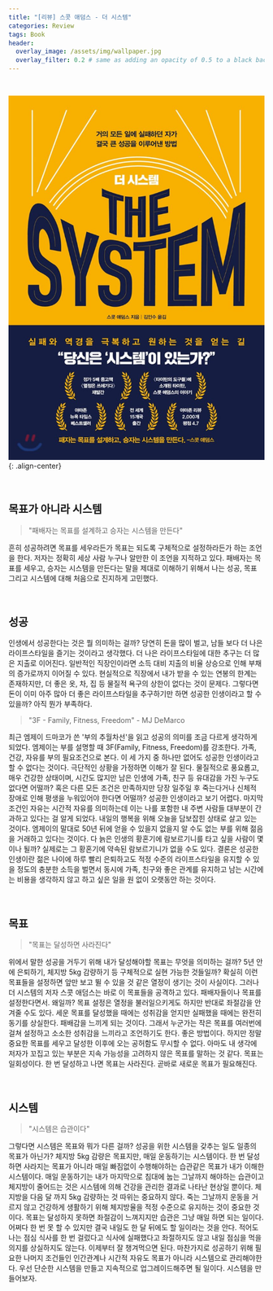 ```yaml
---
title: "[리뷰] 스콧 애덤스 - 더 시스템"
categories: Review
tags: Book
header:
  overlay_image: /assets/img/wallpaper.jpg
  overlay_filter: 0.2 # same as adding an opacity of 0.5 to a black background
---
```


<br>

![png](/assets/img/common/the-system.jpeg){: .align-center}

<br>


## 목표가 아니라 시스템

> "패배자는 목표를 설계하고 승자는 시스템을 만든다" 

흔히 성공하려면 목표를 세우라든가 목표는 되도록 구체적으로 설정하라든가 하는 조언을 한다. 저자는 정확히 세상 사람 누구나 알만한 이 조언을 지적하고 있다. 패배자는 목표를 세우고, 승자는 시스템을 만든다는 말을 제대로 이해하기 위해서 나는 성공, 목표 그리고 시스템에 대해 처음으로 진지하게 고민했다.

<br>

## 성공

인생에서 성공한다는 것은 뭘 의미하는 걸까? 당연히 돈을 많이 벌고, 남들 보다 더 나은 라이프스타일을 즐기는 것이라고 생각했다. 더 나은 라이프스타일에 대한 추구는 더 많은 지출로 이어진다. 일반적인 직장인이라면 소득 대비 지출의 비율 상승으로 인해 부채의 증가로까지 이어질 수 있다. 현실적으로 직장에서 내가 받을 수 있는 연봉의 한계는 존재하지만, 더 좋은 옷, 차, 집 등 물질적 욕구의 상한이 없다는 것이 문제다. 그렇다면 돈이 이미 아주 많아 더 좋은 라이프스타일을 추구하기만 하면 성공한 인생이라고 할 수 있을까? 아직 뭔가 부족하다. 

> "3F - Family, Fitness, Freedom" - MJ DeMarco

최근 엠제이 드마코가 쓴 '부의 추월차선'을 읽고 성공의 의미를 조금 다르게 생각하게 되었다. 엠제이는 부를 설명할 때 3F(Family, Fitness, Freedom)를 강조한다. 가족, 건강, 자유를 부의 필요조건으로 본다. 이 세 가지 중 하나만 없어도 성공한 인생이라고 할 수 없다는 것이다. 극단적인 상황을 가정하면 이해가 잘 된다. 물질적으로 풍요롭고, 매우 건강한 상태이며, 시간도 많지만 남은 인생에 가족, 친구 등 유대감을 가진 누구도 없다면 어떨까? 혹은 다른 모든 조건은 만족하지만 당장 일주일 후 죽는다거나 신체적 장애로 인해 평생을 누워있어야 한다면 어떨까? 성공한 인생이라고 보기 어렵다. 마지막 조건인 자유는 시간적 자유를 의미하는데 이는 나를 포함한 내 주변 사람들 대부분이 간과하고 있다는 걸 알게 되었다. 내일의 행복을 위해 오늘을 담보잡힌 상태로 살고 있는 것이다. 엠제이의 말대로 50년 뒤에 얻을 수 있을지 없을지 알 수도 없는 부를 위해 젊음을 거래하고 있다는 것이다. 다 늙은 인생의 황혼기에 람보르기니를 타고 싶을 사람이 몇이나 될까? 실제로는 그 황혼기에 약속된 람보르기니가 없을 수도 있다. 결론은 성공한 인생이란 젊은 나이에 하루 빨리 은퇴하고도 적정 수준의 라이프스타일을 유지할 수 있을 정도의 충분한 소득을 벌면서 동시에 가족, 친구와 좋은 관계를 유지하고 남는 시간에는 비용을 생각하지 않고 하고 싶은 일을 원 없이 오랫동안 하는 것이다. 

<br>

## 목표

> "목표는 달성하면 사라진다"

위에서 말한 성공을 거두기 위해 내가 달성해야할 목표는 무엇을 의미하는 걸까? 5년 안에 은퇴하기, 체지방 5kg 감량하기 등 구체적으로 실현 가능한 것들일까? 확실히 이런 목표들을 설정하면 앞만 보고 뛸 수 있을 것 같은 열정이 생기는 것이 사실이다. 그러나 더 시스템의 저자 스콧 애덤스는 바로 이 목표들을 공격하고 있다. 패배자들이나 목표를 설정한다면서. 왜일까? 목표 설정은 열정을 불러일으키게도 하지만 반대로 좌절감을 안겨줄 수도 있다. 세운 목표를 달성했을 때에는 성취감을 얻지만 실패했을 때에는 완전히 동기를 상실한다. 패배감을 느끼게 되는 것이다. 그래서 누군가는 작은 목표를 여러번에 걸쳐 설정하고 소소한 성취감을 느끼라고 조언하기도 한다. 좋은 방법이다. 하지만 정말 중요한 목표를 세우고 달성한 이후에 오는 공허함도 무시할 수 없다. 아마도 내 생각에 저자가 꼬집고 있는 부분은 지속 가능성을 고려하지 않은 목표를 말하는 것 같다. 목표는 일회성이다. 한 번 달성하고 나면 목표는 사라진다. 곧바로 새로운 목표가 필요해진다. 

<br>

## 시스템

> "시스템은 습관이다"

그렇다면 시스템은 목표와 뭐가 다른 걸까? 성공을 위한 시스템을 갖추는 일도 일종의 목표가 아닌가? 체지방 5kg 감량은 목표지만, 매일 운동하기는 시스템이다. 한 번 달성하면 사라지는 목표가 아니라 매일 빠짐없이 수행해야하는 습관같은 목표가 내가 이해한 시스템이다. 매일 운동하기는 내가 마지막으로 침대에 눕는 그날까지 해야하는 습관이고 체지방이 줄어드는 것은 시스템에 의해 건강을 관리한 결과로 나타난 현상일 뿐이다. 체지방을 다음 달 까지 5kg 감량하는 것 따위는 중요하지 않다. 죽는 그날까지 운동을 거르지 않고 건강하게 생활하기 위해 체지방율을 적정 수준으로 유지하는 것이 중요한 것이다. 목표는 달성하지 못하면 좌절감이 느껴지지만 습관은 그냥 매일 하면 되는 일이다. 어쩌다 한 번 못 할 수 있지만 결국 내일도 한 달 뒤에도 할 일이라는 것을 안다. 적어도 나는 점심 식사를 한 번 걸렀다고 식사에 실패했다고 좌절하지도 않고 내일 점심을 먹을 의지를 상실하지도 않는다. 이제부터 잘 챙겨먹으면 된다. 마찬가지로 성공하기 위해 필요한 나머지 조건들인 인간관계나 시간적 자유도 목표가 아니라 시스템으로 관리해야한다. 우선 단순한 시스템을 만들고 지속적으로 업그레이드해주면 될 일이다. 시스템을 만들어보자.
